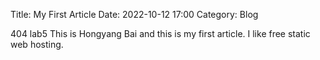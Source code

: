 Title: My First Article
Date: 2022-10-12 17:00
Category: Blog

404 lab5
This is Hongyang Bai and this is my first article.
I like free static web hosting.